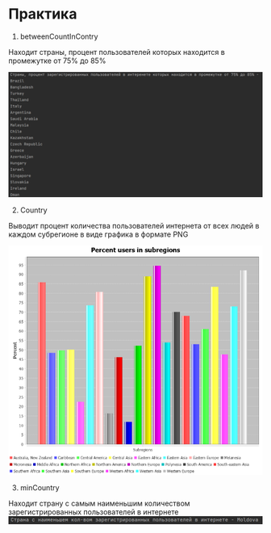 # Практика

1. betweenCountInContry

Находит страны, процент пользователей которых находится в промежутке от 75% до 85%

![Вывод графика в формате PNG](./conclusion2.png)

2. Country

Выводит процент количества пользователей интернета от всех людей в каждом субрегионе в виде графика в формате PNG

![Вывод графика в формате PNG](./chart.png)

3. minCountry

Находит страну с самым наименьшим количеством зарегистрированных пользователей в интернете
![Вывод графика в формате PNG](./conclusion.png)